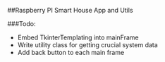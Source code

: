##Raspberry PI Smart House App and Utils

###Todo:
- Embed TkinterTemplating into mainFrame
- Write utility class for getting crucial system data
- Add back button to each main frame
